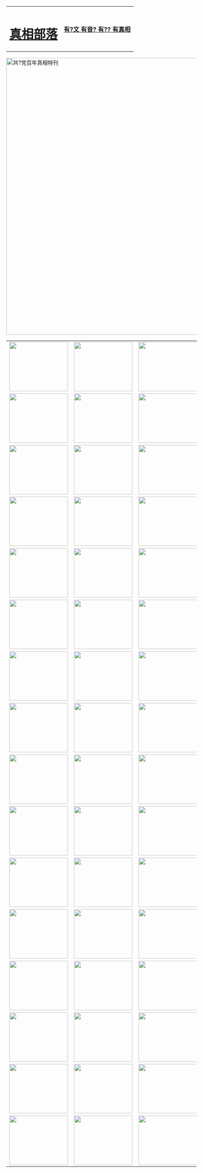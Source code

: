 <table>
<tr>

<td>
	<H1><a href="http://p54.gotocirebon.com/zx/">真相部落</a></H1>
</td>
<td>
	<H4><a href="http://p54.gotocirebon.com/zx/">有?文 有音? 有?? 有真相</a></H4>
</td>
</tr>
</table>

 <div ><a href="http://p54.gotocirebon.com/zx/bngcd/"><img src="http://p54.gotocirebon.com/zx/bngcd/gcdbnzx.jpg" width="730"  border="0" alt="共?党百年真相特刊"></a></div>

<table>
<tr>
	<td><a href="http://u81.wfrick.net/xtr/107/"><img  src ="http://u81.wfrick.net/pic/2017/02/107.jpg" width="155px" height="130px"></a></td>
	<td><a href="http://u81.wfrick.net/xtr/829/"><img src ="http://u81.wfrick.net/pic/2017/02/829.jpg" width="155px" height="130px"></a></td>
	<td><a href="http://u81.wfrick.net/xtr/69/"><img  src ="http://u81.wfrick.net/pic/2017/02/69.jpg" width="155px" height="130px"></a></td>
	<td><a href="http://u81.wfrick.net/xtr/99/"><img  src ="http://u81.wfrick.net/pic/2017/02/99.jpg" width="155px" height="130px"></a></td>
</tr>
<tr>
	<td><a href="http://u81.wfrick.net/xtr/40/"><img  src ="http://u81.wfrick.net/pic/2017/02/40.jpg" width="155px" height="130px"></a></td>
	<td><a href="http://u81.wfrick.net/xtr/20/"><img  src ="http://u81.wfrick.net/pic/2017/02/20.jpg" width="155px" height="130px"></a></td>
	<td><a href="http://u81.wfrick.net/xtr/81/"><img  src ="http://u81.wfrick.net/pic/2017/02/81.jpg" width="155px" height="130px"></a></td>
	<td><a href="http://u81.wfrick.net/xtr/2/"><img  src ="http://u81.wfrick.net/pic/2017/02/2.jpg" width="155px" height="130px"></a></td>
</tr>
<tr>
	<td><a href="http://u81.wfrick.net/xtr/86/"><img  src ="http://u81.wfrick.net/pic/2017/02/86.jpg" width="155px" height="130px"></a></td>
	<td><a href="http://u81.wfrick.net/xtr/109/"><img  src ="http://u81.wfrick.net/pic/2017/02/109.jpg" width="155px" height="130px"></a></td>
	<td><a href="http://u81.wfrick.net/xtr/1378/"><img  src ="http://u81.wfrick.net/pic/2017/02/1378.jpg" width="155px" height="130px"></a></td>
	<td><a href="http://u81.wfrick.net/xtr/57/"><img  src ="http://u81.wfrick.net/pic/2017/02/57.jpg" width="155px" height="130px"></a></td>
</tr>
<tr>
	<td><a href="http://u81.wfrick.net/xtr/1219/"><img  src ="http://u81.wfrick.net/pic/2017/02/1219.jpg" width="155px" height="130px"></a></td>
	<td><a href="http://u81.wfrick.net/xtr/1220/"><img  src ="http://u81.wfrick.net/pic/2017/02/1220.jpg" width="155px" height="130px"></a></td>
	<td><a href="http://u81.wfrick.net/xtr/1221/"><img  src ="http://u81.wfrick.net/pic/2017/02/1221.jpg" width="155px" height="130px"></a></td>
	<td><a href="http://u81.wfrick.net/xtr/51/"><img  src ="http://u81.wfrick.net/pic/2017/02/51.jpg" width="155px" height="130px"></a></td>
</tr>
<tr>
	<td><a href="http://u81.wfrick.net/xtr/1055/"><img  src ="http://u81.wfrick.net/pic/2017/02/1055.jpg" width="155px" height="130px"></a></td>
	<td><a href="http://u81.wfrick.net/xtr/611/"><img  src ="http://u81.wfrick.net/pic/2017/02/611.jpg" width="155px" height="130px"></a></td>
	<td><a href="http://u81.wfrick.net/xtr/1121/"><img  src ="http://u81.wfrick.net/pic/2017/02/1121.jpg" width="155px" height="130px"></a></td>
	<td><a href="http://u81.wfrick.net/xtr/610/"><img  src ="http://u81.wfrick.net/pic/2017/02/610.jpg" width="155px" height="130px"></a></td>
</tr>
<tr>
	<td><a href="http://u81.wfrick.net/xtr/1128/"><img  src ="http://u81.wfrick.net/pic/2017/02/1128.jpg" width="155px" height="130px"></a></td>
	<td><a href="http://u81.wfrick.net/xtr/1395/"><img  src ="http://u81.wfrick.net/pic/2017/02/1406.jpg" width="155px" height="130px"></a></td>
	<td><a href="http://u81.wfrick.net/xtr/1407/"><img  src ="http://u81.wfrick.net/pic/2017/02/1407.jpg" width="155px" height="130px"></a></td>
	<td><a href="http://u81.wfrick.net/xtr/934/"><img  src ="http://u81.wfrick.net/pic/2017/02/934.jpg" width="155px" height="130px"></a></td>
</tr>
<tr>
	<td><a href="http://u81.wfrick.net/xtr/641/"><img  src ="http://u81.wfrick.net/pic/2017/02/641.jpg" width="155px" height="130px"></a></td>
	<td><a href="http://u81.wfrick.net/xtr/949/"><img  src ="http://u81.wfrick.net/pic/2017/02/949.jpg" width="155px" height="130px"></a></td>
	<td><a href="http://u81.wfrick.net/xtr/112/"><img  src ="http://u81.wfrick.net/pic/2017/02/112.jpg" width="155px" height="130px"></a></td>
	<td><a href="http://u81.wfrick.net/xtr/812/"><img  src ="http://u81.wfrick.net/pic/2017/02/812.jpg" width="155px" height="130px"></a></td>
</tr>
<tr>
	<td><a href="http://u81.wfrick.net/xtr/103/"><img  src ="http://u81.wfrick.net/pic/2017/02/103.jpg" width="155px" height="130px"></a></td>
	<td><a href="http://u81.wfrick.net/xtr/3/"><img  src ="http://u81.wfrick.net/pic/2017/02/3.jpg" width="155px" height="130px"></a></td>
	<td><A href="http://u81.wfrick.net/mp4/zx/2015/11/Lkmtt.mp4" target="_blank" title="???天庭"><img  src="http://u81.wfrick.net/pic/2015/11/Lkmtt3480_jssor.jpg"  width="155px" height="130px"></A></td>
	<td><A href="http://u81.wfrick.net/mp4/zx/2015/11/2013513.mp4" target="_blank" title="?旋的法?"><img  src="http://u81.wfrick.net/pic/2015/11/falun480_jssor.jpg"  width="155px" height="130px"></A></td>
</tr>
<tr>
	<td><A href="http://u81.wfrick.net/mp4/zx/2015/11/NYParade.mp4" target="_blank" title="2004年4月10日法?功??大游行"><img  src="http://u81.wfrick.net/pic/2015/11/nyparade480_jssor.jpg"  width="155px" height="130px"></A></td>
	<td><A href="http://u81.wfrick.net/mp4/news617/2015/05/WEB_s28093.mp4" target="_blank" title="2015年世界法?大法日特???"><img  src="http://u81.wfrick.net/pic/2015/11/p6752711a666997037_jssor.jpg"  width="155px" height="130px"></A></td>
	<td><A href="http://u81.wfrick.net/mp4/news829/2015/11/30211_326650.mp4" target="_blank" title="?州?架案??四天 民?抹???好人"><img  src="http://u81.wfrick.net/pic/2015/11/changzhou2480_jssor.jpg"  width="155px" height="130px"></A></td>
	<td><A href="http://u81.wfrick.net/mp4/mhph/2015/10/changzhou.mp4" target="_blank" title="?州真相--?城血?"><img  src="http://u81.wfrick.net/pic/2015/11/changzhou480_jssor.jpg"  width="155px" height="130px"></A></td>
</tr>
<tr>
	<td><A href="http://u81.wfrick.net/mp4/mhjd/mhjd_55.mp4" target="_blank" title="正?律?与?罪??"><img  src="http://u81.wfrick.net/pic/2015/11/wzbh480_jssor.jpg"  width="155px" height="130px"></A></td>
	<td><A href="http://u81.wfrick.net/mp4/zx/2015/11/layerkcs.mp4" target="_blank" title="中?的良心--高智晟律?"><img  src="http://u81.wfrick.net/pic/2015/11/layerkcs2480_jssor.jpg"  width="155px" height="130px"></A></td>
	<td><A href="http://u81.wfrick.net/mp4/mhph/2015/10/szxl.mp4" target="_blank" title="神州血?--北京、大?、??、哈??"><img  src="http://u81.wfrick.net/pic/2015/11/szxl480_jssor.jpg"  width="155px" height="130px"></A></td>
	<td><A href="http://u81.wfrick.net/mp4/zx/2015/11/TangShanFFXS.mp4" target="_blank" title="真相??片：?凰新生"><img  src="http://u81.wfrick.net/pic/2015/11/fhxs2480_jssor.jpg"  width="155px" height="130px"></A></td>
</tr>
<tr>
	<td><A href="http://u81.wfrick.net/mp4/zx/2015/11/jidong.mp4" target="_blank" title="冀???的罪?"><img  src="http://u81.wfrick.net/pic/2015/11/jidong480_jssor.jpg"  width="155px" height="130px"></A></td>
	<td><A href="http://u81.wfrick.net/mp4/mhph/2015/10/tangshan.mp4" target="_blank" title="?凰血?"><img  src="http://u81.wfrick.net/pic/2015/11/tangshan480_jssor.jpg"  width="155px" height="130px"></A>
					</div></td>
	<td>	<A href="http://u81.wfrick.net/mp4/mhph/2015/10/zfxtzxl.mp4" target="_blank" title="政法系?罪行?--唐山篇"><img  src="http://u81.wfrick.net/pic/2015/11/zfxtzxl480_jssor.jpg"  width="155px" height="130px"></A></td>
	<td><A href="http://u81.wfrick.net/mp4/mhph/2015/10/QDBG.mp4" target="_blank" title="青?悲歌"><img  src="http://u81.wfrick.net/pic/2015/10/qdbg2480_jssor.jpg"  width="155px" height="130px"></A></td>
</tr>
<tr>
	<td><A href="http://u81.wfrick.net/mp4/mhph/2015/10/huludao.mp4" target="_blank" title="葫??永恒的??"><img  src="http://u81.wfrick.net/pic/2015/10/huludao480_jssor.jpg"  width="155px" height="130px"></A></td>
	<td><A href="http://u81.wfrick.net/mp4/mhph/2015/10/qbzx.mp4" target="_blank" title="湖畔泉?听真相-?南泉城的?奇"><img  src="http://u81.wfrick.net/pic/2015/10/hupan480_jssor.jpg"  width="155px" height="130px"></A></td>
	<td><A href="http://u81.wfrick.net/mp4/mhph/2015/10/baoding_dvd_v2.mp4" target="_blank" title="燕?悲歌"><img  src="http://u81.wfrick.net/pic/2015/10/yzbg480_jssor.jpg"  width="155px" height="130px"></A></td>
	<td><A href="http://u81.wfrick.net/mp4/zx/2015/11/meihuashi_complete_ED2.0.mp4" target="_blank" title="梅花?完整版"><img  src="http://u81.wfrick.net/pic/2015/11/mhs480_jssor.jpg"  width="155px" height="130px"></A></td>
</tr>
<tr>
	<td><A href="http://u81.wfrick.net/mp4/zx/2015/11/fengbei512k.mp4" target="_blank" title="丰碑"><img  src="http://u81.wfrick.net/pic/2015/11/fongbei480_jssor.jpg"  width="155px" height="130px"></A></td>
	<td><A href="http://u81.wfrick.net/mp4/zx/2015/11/fytdxComplete.mp4" target="_blank" title="?雨天地行全集"><img  src="http://u81.wfrick.net/pic/2015/11/fytdxWhite480_jssor.jpg"  width="155px" height="130px"></A></td>
	<td><A href="http://u81.wfrick.net/mp4/zx/2015/11/JianZheng.mp4" target="_blank" title="??"><img  src="http://u81.wfrick.net/pic/2015/11/witness480_jssor.jpg"  width="155px" height="130px"></A></td>
	<td><A href="http://u81.wfrick.net/mp4/mhph/2015/10/hcym.mp4" target="_blank" title="?朝??"><img  src="http://u81.wfrick.net/pic/2015/10/hcym480_jssor.jpg"  width="155px" height="130px"></A></td>
</tr>
<tr>
	<td><A href="http://u81.wfrick.net/mp4/zx/2015/11/zfzxPalV3.mp4" target="_blank" title="是自焚?是?局"><img  src="http://u81.wfrick.net/pic/2015/11/zfzx4805_jssor.jpg"  width="155px" height="130px"></A></td>
	<td><A href="http://u81.wfrick.net/mp4/zx/2015/11/lsdspMsyTd.mp4" target="_blank" title="?史的?判"><img  src="http://u81.wfrick.net/pic/2015/11/lsdsp480_jssor.jpg"  width="155px" height="130px"></A></td>
	<td><A href="http://u81.wfrick.net/mp4/news886/2015/11/concat886.mp4" target="_blank" title="一周全球控告江?民"><img  src="http://u81.wfrick.net/pic/2015/11/news886480_jssor.jpg"  width="155px" height="130px"></A></td>
	<td><A href="http://u81.wfrick.net/mp4/news1378/2014/08/CQSD_s0_e4_v2_i0-CQSD_4-video.mp4" target="_blank" title="?洲的抉?"><img  src="http://u81.wfrick.net/pic/2015/11/p5143421a564166643-ss_jssor.jpg"  width="155px" height="130px"></A></td>
</tr>
<tr>
	<td><A href="http://u81.wfrick.net/mp4/zx/2015/11/hk20150720parade.mp4" target="_blank" title="港法?功反迫害大游行 大?游客震撼"><img  src="http://u81.wfrick.net/pic/2015/11/281098-ss_jssor.jpg"  width="155px" height="130px"></A></td>
	<td><A href="http://u81.wfrick.net/mp4/zx/2015/11/20150720hkParade512k.mp4" target="_blank" title="香港法?功720游行?援?江潮"><img  src="http://u81.wfrick.net/pic/2015/11/2015720parade480_jssor.jpg"  width="155px" height="130px"></A></td>
	<td><A href="http://u81.wfrick.net/mp4/zx/2015/11/hktdc512.mp4" target="_blank" title="香港退党潮"><img  src="http://u81.wfrick.net/pic/2015/11/hktdc480_jssor.jpg"  width="155px" height="130px"></A></td>
	<td><A href="http://u81.wfrick.net/mp4/news413/2015/11/concat413.mp4" target="_blank" title="本月退党精?"><img  src="http://u81.wfrick.net/pic/2015/11/tuidang480_jssor.jpg"  width="155px" height="130px"></A></td>
</tr>
<tr>
	<td><A href="http://u81.wfrick.net/mp4/news823/2015/11/TSZG_British_1_QA_A_TSZG-61-1_XinHaoNianZuoZh_P617180.mp4" target="_blank" title="辛?年：?念《九?共?党》?表十周年演?"><img  src="http://u81.wfrick.net/pic/2015/11/xhn9p10480_jssor.jpg"  width="155px" height="130px"></A></td>
	<td><A href="http://u81.wfrick.net/mp4/news57/2015/11/JPGCD8.mp4" target="_blank" title="【九?之八】?中?共?党的邪教本?"><img  src="http://u81.wfrick.net/pic/2015/11/9pkcd8p480_jssor.jpg"  width="155px" height="130px"></A></td>
	<td><A href="http://u81.wfrick.net/mp4/other/kao.Chih.Sheng_story.mp4"  target="_blank" title="超越恐?:高智晟的故事"				style="font-size:20px;"><img src="http://u81.wfrick.net/pic/2016/12/GZS201408070902.jpg"  width="155px" height="130px">
						</A></td>
	<td><A href="http://u81.wfrick.net/mp4/zx/2016/11/oh10yearsInv.mp4"  target="_blank" title="??片《活摘 十年?查》完整版" style="font-size:20px;"><img src="http://u81.wfrick.net/pic/2016/11/10yearsOHinv.jpg"  width="155px" height="130px">
						</A></td>
</tr>
</table>


